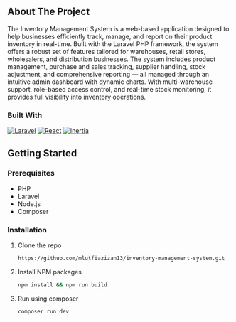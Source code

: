 
## About The Project

The Inventory Management System is a web-based application designed to help businesses efficiently track, manage, and report on their product inventory in real-time. Built with the Laravel PHP framework, the system offers a robust set of features tailored for warehouses, retail stores, wholesalers, and distribution businesses. The system includes product management, purchase and sales tracking, supplier handling, stock adjustment, and comprehensive reporting — all managed through an intuitive admin dashboard with dynamic charts. With multi-warehouse support, role-based access control, and real-time stock monitoring, it provides full visibility into inventory operations.


### Built With

[![Laravel][Laravel.com]][Laravel-url]
[![React][React.js]][React-url]
[![Inertia][Inertia.js]][Inertia-url]



<!-- GETTING STARTED -->
## Getting Started


### Prerequisites

* PHP
* Laravel
* Node.js
* Composer


### Installation

1. Clone the repo
   ```sh
   https://github.com/mlutfiazizan13/inventory-management-system.git
   ```
2. Install NPM packages
   ```sh
   npm install && npm run build
   ```
3. Run using composer
   ```js
   composer run dev
   ```

[Inertia.js]: https://img.shields.io/badge/Inertia.js-8c5aea?style=for-the-badge&logo=inertia&logoColor=FFFFFF
[Inertia-url]: https://inertiajs.com 
[React.js]: https://img.shields.io/badge/React-20232A?style=for-the-badge&logo=react&logoColor=61DAFB
[React-url]: https://reactjs.org/
[Laravel.com]: https://img.shields.io/badge/Laravel-FF2D20?style=for-the-badge&logo=laravel&logoColor=white
[Laravel-url]: https://laravel.com
